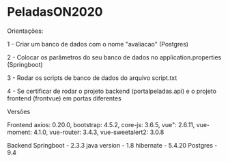 # PeladasON2020

Orientações:

1 - Criar um banco de dados com o nome "avaliacao" (Postgres)

2 - Colocar os parâmetros do seu banco de dados no application.properties (Springboot)

3 - Rodar os scripts de banco de dados do arquivo script.txt

4 - Se certificar de rodar o projeto backend (portalpeladas.api) e o projeto frontend (frontvue) em portas diferentes

Versões

Frontend
   axios: 0.20.0,
   bootstrap: 4.5.2,
   core-js: 3.6.5,
   vue": 2.6.11,
   vue-moment: 4.1.0,
   vue-router: 3.4.3,
   vue-sweetalert2: 3.0.8
 

Backend
  Springboot - 2.3.3
  java version - 1.8
  hibernate - 5.4.20
  Postgres - 9.4
